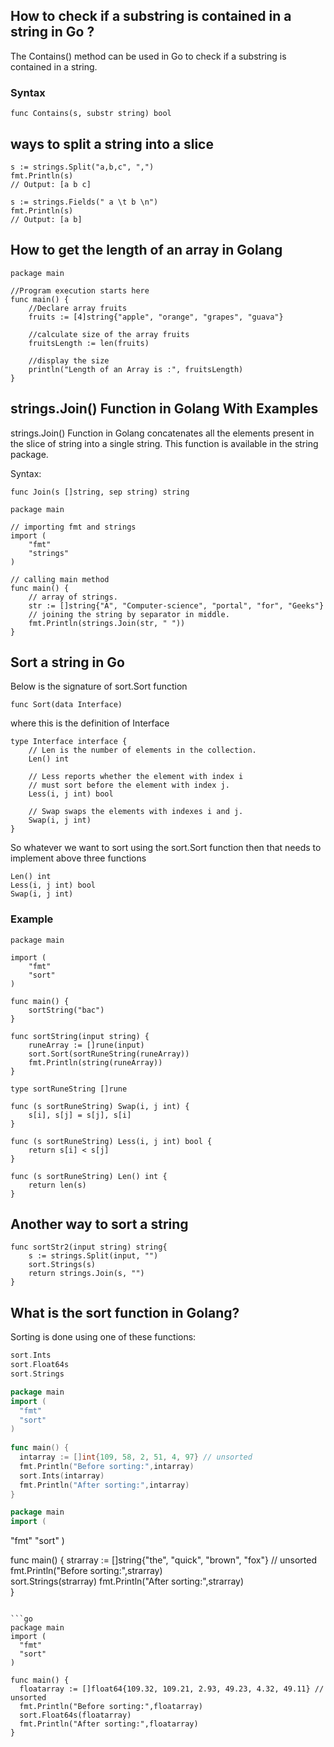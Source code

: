 ## How to check if a substring is contained in a string in Go ?

The Contains() method can be used in Go to check if a substring is contained in a string.

### Syntax

```golang
func Contains(s, substr string) bool
```

## ways to split a string into a slice

```golang
s := strings.Split("a,b,c", ",")
fmt.Println(s)
// Output: [a b c]
```


```golang
s := strings.Fields(" a \t b \n")
fmt.Println(s)
// Output: [a b]
```

## How to get the length of an array in Golang

```golang
package main

//Program execution starts here
func main() {
    //Declare array fruits
    fruits := [4]string{"apple", "orange", "grapes", "guava"}

    //calculate size of the array fruits
    fruitsLength := len(fruits)

    //display the size
    println("Length of an Array is :", fruitsLength)
}
```

## strings.Join() Function in Golang With Examples

strings.Join() Function in Golang concatenates all the elements present in the slice of string into a single string. This function is available in the string package.

Syntax:

```golang
func Join(s []string, sep string) string
```
```golang
package main
  
// importing fmt and strings
import (
    "fmt"
    "strings"
)
  
// calling main method
func main() {
    // array of strings.
    str := []string{"A", "Computer-science", "portal", "for", "Geeks"}
    // joining the string by separator in middle.
    fmt.Println(strings.Join(str, " "))
}
```

## Sort a string in Go

Below is the signature of sort.Sort function

```golang
func Sort(data Interface)
```
where this is the definition of Interface

```golang
type Interface interface {
	// Len is the number of elements in the collection.
	Len() int

	// Less reports whether the element with index i
	// must sort before the element with index j.
	Less(i, j int) bool

	// Swap swaps the elements with indexes i and j.
	Swap(i, j int)
}
```

So whatever we want to sort using the sort.Sort function then that needs to implement above three functions

```golang
Len() int
Less(i, j int) bool
Swap(i, j int)
```

### Example 

```golang
package main

import (
	"fmt"
	"sort"
)

func main() {
	sortString("bac")
}

func sortString(input string) {
	runeArray := []rune(input)
	sort.Sort(sortRuneString(runeArray))
	fmt.Println(string(runeArray))
}

type sortRuneString []rune

func (s sortRuneString) Swap(i, j int) {
	s[i], s[j] = s[j], s[i]
}

func (s sortRuneString) Less(i, j int) bool {
	return s[i] < s[j]
}

func (s sortRuneString) Len() int {
	return len(s)
}
```

## Another way to sort a string 

```golang
func sortStr2(input string) string{
    s := strings.Split(input, "")
    sort.Strings(s)
    return strings.Join(s, "")
}
```
## What is the sort function in Golang?

Sorting is done using one of these functions:

```go
sort.Ints
sort.Float64s
sort.Strings
```

```go
package main
import (
  "fmt"
  "sort"
)
 
func main() {
  intarray := []int{109, 58, 2, 51, 4, 97} // unsorted
  fmt.Println("Before sorting:",intarray)   
  sort.Ints(intarray)
  fmt.Println("After sorting:",intarray)   
}
```

```go
package main
import (
```
  "fmt"
  "sort"
)
 
func main() {
  strarray := []string{"the", "quick", "brown", "fox"} // unsorted
  fmt.Println("Before sorting:",strarray)   
  sort.Strings(strarray)
  fmt.Println("After sorting:",strarray)   
}
```

```go
package main
import (
  "fmt"
  "sort"
)
 
func main() {
  floatarray := []float64{109.32, 109.21, 2.93, 49.23, 4.32, 49.11} // unsorted
  fmt.Println("Before sorting:",floatarray)   
  sort.Float64s(floatarray)
  fmt.Println("After sorting:",floatarray)   
}
```



